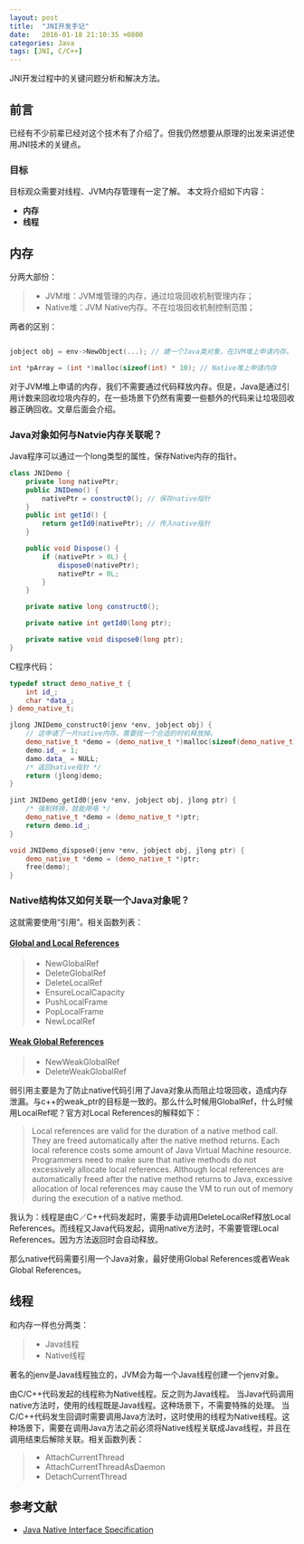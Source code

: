 ```yaml
---
layout: post
title:  "JNI开发手记"
date:   2016-01-18 21:10:35 +0800
categories: Java
tags: [JNI, C/C++]
---
```


JNI开发过程中的关键问题分析和解决方法。

## 前言

已经有不少前辈已经对这个技术有了介绍了。但我仍然想要从原理的出发来讲述使用JNI技术的关键点。

### 目标

目标观众需要对线程、JVM内存管理有一定了解。
本文将介绍如下内容：

+ **内存**
+ **线程**

## 内存

分两大部份：

> + JVM堆：JVM堆管理的内存，通过垃圾回收机制管理内存；
> + Native堆：JVM Native内存。不在垃圾回收机制控制范围；

两者的区别：

```cpp

jobject obj = env->NewObject(...); // 建一个Java类对象，在JVM堆上申请内存。

int *pArray = (int *)malloc(sizeof(int) * 10); // Native堆上申请内存

```

对于JVM堆上申请的内存，我们不需要通过代码释放内存。但是，Java是通过引用计数来回收垃圾内存的，在一些场景下仍然有需要一些额外的代码来让垃圾回收器正确回收。文章后面会介绍。

### Java对象如何与Natvie内存关联呢？

Java程序可以通过一个long类型的属性，保存Native内存的指针。

```java
class JNIDemo {
    private long nativePtr;
    public JNIDemo() {
        nativePtr = construct0(); // 保存native指针
    }
    public int getId() {
        return getId0(nativePtr); // 传入native指针
    }

    public void Dispose() {
        if (nativePtr > 0L) {
            dispose0(nativePtr);
            nativePtr = 0L;
        }
    }

    private native long construct0();

    private native int getId0(long ptr); 

    private native void dispose0(long ptr);
}
```

C程序代码：

```cpp
typedef struct demo_native_t {
    int id_;
    char *data_;
} demo_native_t;

jlong JNIDemo_construct0(jenv *env, jobject obj) {
    // 这申请了一片native内存。需要找一个合适的时机释放掉。
    demo_native_t *demo = (demo_native_t *)malloc(sizeof(demo_native_t)); 
    demo.id_ = 1;
    damo.data_ = NULL;
    /* 返回native指针 */
    return (jlong)demo;
}

jint JNIDemo_getId0(jenv *env, jobject obj, jlong ptr) {
    /* 强制转换，就能用咯 */
    demo_native_t *demo = (demo_native_t *)ptr;
    return demo.id_;
}

void JNIDemo_dispose0(jenv *env, jobject obj, jlong ptr) {
    demo_native_t *demo = (demo_native_t *)ptr;
    free(demo);
}

```

### Native结构体又如何关联一个Java对象呢？

这就需要使用“引用”。相关函数列表：

#### [Global and Local References](http://docs.oracle.com/javase/6/docs/technotes/guides/jni/spec/functions.html#global_local)

> + NewGlobalRef
> + DeleteGlobalRef
> + DeleteLocalRef
> + EnsureLocalCapacity
> + PushLocalFrame
> + PopLocalFrame
> + NewLocalRef

#### [Weak Global References](http://docs.oracle.com/javase/6/docs/technotes/guides/jni/spec/functions.html#weak)

> + NewWeakGlobalRef
> + DeleteWeakGlobalRef

弱引用主要是为了防止native代码引用了Java对象从而阻止垃圾回收，造成内存泄漏。与c++的weak_ptr的目标是一致的。那么什么时候用GlobalRef，什么时候用LocalRef呢？官方对Local References的解释如下：

> Local references are valid for the duration of a native method call. They are freed automatically after the native method returns. Each local reference costs some amount of Java Virtual Machine resource. Programmers need to make sure that native methods do not excessively allocate local references. Although local references are automatically freed after the native method returns to Java, excessive allocation of local references may cause the VM to run out of memory during the execution of a native method.


我认为：线程是由C／C++代码发起时，需要手动调用DeleteLocalRef释放Local References。而线程又Java代码发起，调用native方法时，不需要管理Local References。因为方法返回时会自动释放。

那么native代码需要引用一个Java对象，最好使用Global References或者Weak Global References。

## 线程

和内存一样也分两类：

> + Java线程
> + Native线程

著名的jenv是Java线程独立的，JVM会为每一个Java线程创建一个jenv对象。

由C/C++代码发起的线程称为Native线程。反之则为Java线程。
当Java代码调用native方法时，使用的线程既是Java线程。这种场景下，不需要特殊的处理。
当C/C++代码发生回调时需要调用Java方法时，这时使用的线程为Native线程。这种场景下，需要在调用Java方法之前必须将Native线程关联成Java线程，并且在调用结束后解除关联。相关函数列表：

> + AttachCurrentThread
> + AttachCurrentThreadAsDaemon
> + DetachCurrentThread

## 参考文献

+ [Java Native Interface Specification](http://docs.oracle.com/javase/6/docs/technotes/guides/jni/spec/jniTOC.html)